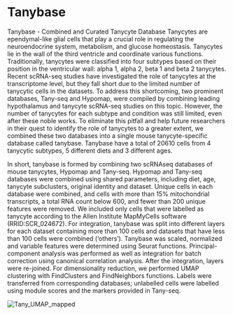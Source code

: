 # Tanybase
Tanybase - Combined and Curated Tanycyte Database
Tanycytes are ependymal-like glial cells that play a crucial role in regulating the neuroendocrine system, metabolism, and glucose homeostasis. Tanycytes lie in the wall of the third ventricle and coordinate various functions. Traditionally, tanycytes were classified into four subtypes based on their position in the ventricular wall: alpha 1, alpha 2, beta 1 and beta 2 tanycytes. Recent scRNA-seq studies have investigated the role of tanycytes at the transcriptome level, but they fall short due to the limited number of tanycytic cells in the datasets. To address this shortcoming, two prominent databases, Tany-seq and Hypomap, were compiled by combining leading hypothalamus and tanycyte scRNA-seq studies on this topic. However, the number of tanycytes for each subtype and condition was still limited, even after these noble works. To eliminate this pitfall and help future researchers in their quest to identify the role of tanycytes to a greater extent, we combined these two databases into a single mouse tanycyte-specific database called tanybase. Tanybase have a total of 20610 cells from 4 tanycytic subtypes, 5 different diets and 3 different ages. 

In short, tanybase is formed by combining two scRNAseq databases of mouse tanycytes, Hypomap and Tany-seq. Hypomap and Tany-seq databases were combined using shared parameters, including diet, age, tanycyte subclusters, original identity and dataset. Unique cells in each database were combined, and cells with more than 15% mitochondrial transcripts, a total RNA count below 600, and fewer than 200 unique features were removed. We included only cells that were labelled as tanycyte according to the Allen Institute MapMyCells software (RRID:SCR_024672). For integration, tanybase was split into different layers for each dataset containing more than 100 cells and datasets that have less than 100 cells were combined (‘others’). Tanybase was scaled, normalized and variable features were determined using Seurat functions. Principal-component analysis was performed as well as integration for batch correction using canonical correlation analysis. After the integration, layers were re-joined. For dimensionality reduction, we performed UMAP clustering with FindClusters and FindNeighbors functions. Labels were transferred from corresponding databases; unlabelled cells were labelled using module scores and the markers provided in Tany-seq.

![Tany_UMAP_mapped](https://github.com/user-attachments/assets/ae4f8358-aebf-4bc0-b83e-431592ad7182)
